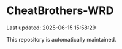 # CheatBrothers-WRD

Last updated: 2025-06-15 15:58:29

This repository is automatically maintained.
